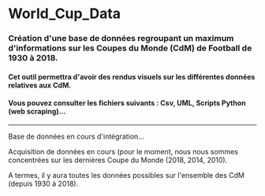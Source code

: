 # World_Cup_Data

### Création d'une base de données regroupant un maximum d'informations sur les Coupes du Monde (CdM) de Football de 1930 à 2018. 
#### Cet outil permettra d'avoir des rendus visuels sur les différentes données relatives aux CdM.
#### Vous pouvez consulter les fichiers suivants : Csv, UML, Scripts Python (web scraping)...

*****************

Base de données en cours d'intégration...

Acquisition de données en cours (pour le moment, nous nous sommes concentrées sur les dernières Coupe du Monde (2018, 2014, 2010).

A termes, il y aura toutes les données possibles sur l'ensemble des CdM (depuis 1930 à 2018).
